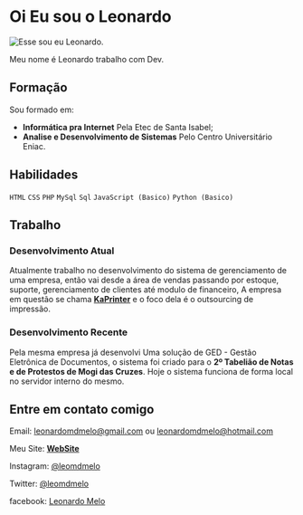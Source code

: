 # Oi Eu sou o Leonardo 

<picture>
  <img alt="Esse sou eu Leonardo." src="https://avatars.githubusercontent.com/u/51963526?s=400&u=793503e19e85c20313350473f17b87e04c64ae0c&v=4">
</picture>

Meu nome é Leonardo trabalho com Dev.

## Formação
Sou formado em:
- **Informática pra Internet** Pela Etec de Santa Isabel;
- **Analise e Desenvolvimento de Sistemas** Pelo Centro Universitário Eniac.

## Habilidades

``` HTML ``` ``` CSS ``` ``` PHP ``` ``` MySql ``` ``` Sql ``` ``` JavaScript (Basico) ``` ``` Python (Basico) ```

## Trabalho
### Desenvolvimento Atual
Atualmente trabalho no desenvolvimento do sistema de gerenciamento de uma empresa, então vai desde a área de vendas passando por estoque, suporte, gerenciamento de clientes até modulo de financeiro, A empresa em questão se chama **[KaPrinter](https://www.kaprinter.com.br/)** e o foco dela é o outsourcing de impressão.

### Desenvolvimento Recente
Pela mesma empresa já desenvolvi Uma solução de GED - Gestão Eletrônica de Documentos, o sistema foi criado para o **2º Tabelião de Notas e de Protestos de Mogi das Cruzes**. Hoje o sistema funciona de forma local no servidor interno do mesmo.

## Entre em contato comigo
Email: leonardomdmelo@gmail.com ou leonardomdmelo@hotmail.com

Meu Site: **[WebSite](https://leomelo.netlify.app/)**

Instagram: [@leomdmelo](https://www.instagram.com/leomdmelo/)

Twitter: [@leomdmelo](https://twitter.com/leomdmelo)

facebook: [Leonardo Melo](https://www.facebook.com/leonardomdmelo)
